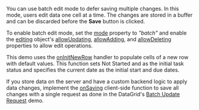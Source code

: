 You can use batch edit mode to defer saving multiple changes. In this mode, users edit data one cell at a time. The changes are stored in a buffer and can be discarded before the **Save** button is clicked.

To enable batch edit mode, set the [mode](/Documentation/ApiReference/UI_Components/dxTreeList/Configuration/editing/#mode) property to *"batch"* and enable the [editing](/Documentation/ApiReference/UI_Components/dxTreeList/Configuration/editing/#mode) object's [allowUpdating](/Documentation/ApiReference/UI_Components/dxTreeList/Configuration/editing/#allowUpdating), [allowAdding](/Documentation/ApiReference/UI_Components/dxTreeList/Configuration/editing/#allowAdding), and [allowDeleting](/Documentation/ApiReference/UI_Components/dxTreeList/Configuration/editing/#allowDeleting) properties to allow edit operations.

This demo uses the [onInitNewRow](/Documentation/ApiReference/UI_Components/dxTreeList/Configuration/#onInitNewRow) handler to populate cells of a new row with default values. This function sets Not Started and as the initial task status and specifies the current date as the initial start and due dates.

If you store data on the server and have a custom backend logic to apply data changes, implement the [onSaving](/Documentation/ApiReference/UI_Components/dxTreeList/Configuration/#onSaving) client-side function to save all changes with a single request as done in the DataGrid's [Batch Update Request](https://js.devexpress.com/Demos/WidgetsGallery/Demo/DataGrid/BatchUpdateRequest/jQuery/Light/) demo.
